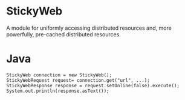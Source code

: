 StickyWeb
=========

A module for uniformly accessing distributed resources and, more powerfully, pre-cached distributed resources.


Java
====

    StickyWeb connection = new StickyWeb();
    StickyWebRequest request= connection.get("url", ...);
    StickyWebResponse response = request.setOnline(false).execute();
    System.out.println(response.asText());
